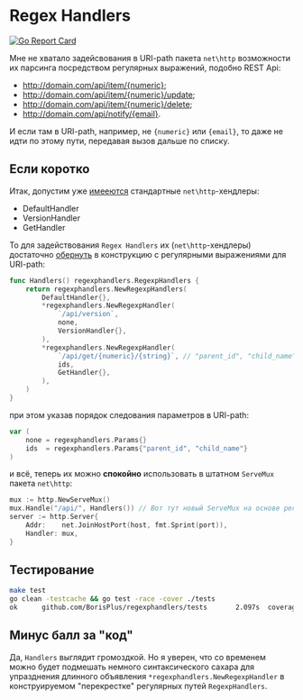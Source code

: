 # Regex Handlers

[![Go Report Card](https://goreportcard.com/badge/github.com/BorisPlus/regexphandlers)](https://goreportcard.com/report/github.com/BorisPlus/regexphandlers)

Мне не хватало задейсвования в URI-path пакета `net\http` возможности их парсинга посредством регулярных выражений, подобно REST Api:

* http://domain.com/api/item/{numeric};
* http://domain.com/api/item/{numeric}/update;
* http://domain.com/api/item/{numeric}/delete;
* http://domain.com/api/notify/{email}.

И если там в URI-path, например, не `{numeric}` или `{email}`, то даже не идти по этому пути, передавая вызов дальше по списку.
  
## Если коротко

Итак, допустим уже [имееются](tests/handler.go) стандартные `net\http`-хендлеры:

* DefaultHandler
* VersionHandler
* GetHandler

То для задействования `Regex Handlers` их (`net\http`-хендлеры) достаточно [обернуть](tests/router.go) в конструкцию с регулярными выражениями для URI-path:

```go
func Handlers() regexphandlers.RegexpHandlers {
    return regexphandlers.NewRegexpHandlers(
        DefaultHandler{},
        *regexphandlers.NewRegexpHandler(
            `/api/version`,
            none,
            VersionHandler{},
        ),
        *regexphandlers.NewRegexpHandler(
            `/api/get/{numeric}/{string}`, // "parent_id", "child_name"
            ids,
            GetHandler{},
        ),
    )
}
```

при этом указав порядок следования параметров в URI-path:

```go
var (
    none = regexphandlers.Params{}
    ids  = regexphandlers.Params{"parent_id", "child_name"}
)
```

и всё, теперь их можно **спокойно** использовать в штатном `ServeMux` пакета `net\http`:

```go
mux := http.NewServeMux()
mux.Handle("/api/", Handlers()) // Вот тут новый ServeMux на основе регулярок
server := http.Server{
    Addr:    net.JoinHostPort(host, fmt.Sprint(port)),
    Handler: mux,
}
```

## Тестирование

```bash
make test
go clean -testcache && go test -race -cover ./tests
ok      github.com/BorisPlus/regexphandlers/tests       2.097s  coverage: 76.5% of statements
```

## Минус балл за "код"

Да, `Handlers` выглядит громоздкой. Но я уверен, что со временем можно будет подмешать немного синтаксического сахара для упразднения длинного объявления `*regexphandlers.NewRegexpHandler` в конструируемом "перекрестке" регулярных путей `RegexpHandlers`.
